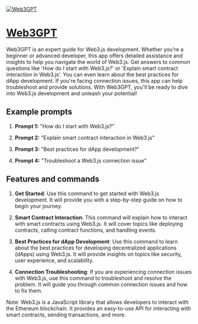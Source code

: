[![Web3GPT](https://files.oaiusercontent.com/file-pMaT8cCyxgja9YJ2Y8UewWws?se=2123-10-18T03%3A23%3A01Z&sp=r&sv=2021-08-06&sr=b&rscc=max-age%3D31536000%2C%20immutable&rscd=attachment%3B%20filename%3Df6078250-e09b-46d0-bff9-02b99f4ba4e7.png&sig=rrN4XSw3ih/dKS5hilSjxRGMyGVa2U6A7cwsy4zX4Mc%3D)](https://chat.openai.com/g/g-1eOr7Xqzj-web3gpt)

# [Web3GPT](https://chat.openai.com/g/g-1eOr7Xqzj-web3gpt)

Web3GPT is an expert guide for Web3.js development. Whether you're a beginner or advanced developer, this app offers detailed assistance and insights to help you navigate the world of Web3.js. Get answers to common questions like 'How do I start with Web3.js?' or 'Explain smart contract interaction in Web3.js'. You can even learn about the best practices for dApp development. If you're facing connection issues, this app can help troubleshoot and provide solutions. With Web3GPT, you'll be ready to dive into Web3.js development and unleash your potential!

## Example prompts

1. **Prompt 1:** "How do I start with Web3.js?"

2. **Prompt 2:** "Explain smart contract interaction in Web3.js"

3. **Prompt 3:** "Best practices for dApp development?"

4. **Prompt 4:** "Troubleshoot a Web3.js connection issue"

## Features and commands

1. **Get Started**: Use this command to get started with Web3.js development. It will provide you with a step-by-step guide on how to begin your journey.

2. **Smart Contract Interaction**: This command will explain how to interact with smart contracts using Web3.js. It will cover topics like deploying contracts, calling contract functions, and handling events.

3. **Best Practices for dApp Development**: Use this command to learn about the best practices for developing decentralized applications (dApps) using Web3.js. It will provide insights on topics like security, user experience, and scalability.

4. **Connection Troubleshooting**: If you are experiencing connection issues with Web3.js, use this command to troubleshoot and resolve the problem. It will guide you through common connection issues and how to fix them.

Note: Web3.js is a JavaScript library that allows developers to interact with the Ethereum blockchain. It provides an easy-to-use API for interacting with smart contracts, sending transactions, and more.